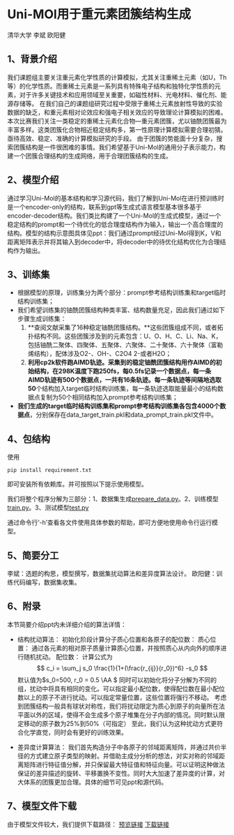 # Uni-MOl用于重元素团簇结构生成

清华大学 李斌 欧阳健

## 1、背景介绍
我们课题组主要关注重元素化学性质的计算模拟，尤其关注重稀土元素（如U，Th等）的化学性质。而重稀土元素是一系列具有特殊电子结构和独特化学性质的元素，对于许多关键技术和应用领域至关重要，如磁性材料、光电材料、催化剂、能源存储等。
在我们自己的课题组研究过程中受限于重稀土元素放射性导致的实验数据的缺乏，和重元素相对论效应和强电子相关效应的导致理论计算模拟的困难。本次比赛我们关注一类稳定的重稀土元素化合物—重元素团簇，尤以铀酰团簇最为丰富多样。这类团簇化合物相近稳定结构多，第一性原理计算模拟需要合理初猜。亟待高效、稳定、准确的计算模拟研究的手段。
由于团簇的势能面十分复杂，搜索团簇结构是一件很困难的事情。我们希望基于Uni-Mol的通用分子表示能力，构建一个团簇合理结构的生成网络，用于合理团簇结构的生成。

## 2、模型介绍

通过学习Uni-Mol的基本结构和学习源代码，我们了解到Uni-Mol在进行预训练时是一个encoder-only的结构，联系到gpt等生成式语言模型基本很多基于encoder-decoder结构。我们类比构建了一个Uni-Mol的生成式模型，通过一个稳定结构的prompt和一个待优化的低合理度结构作为输入，输出一个高合理度的结构。模型的结构示意图具体见ppt：我们通过prompt经过Uni-Mol得到K，V和距离矩阵表示并将其输入到decoder中，将decoder中的待优化结构优化为合理结构作为输出。

## 3、训练集
* 根据模型的原理，训练集分为两个部分：prompt参考结构训练集和target临时结构训练集；
* 我们希望训练集的铀酰团簇结构种类丰富、结构数量充足，因此我们通过如下步骤生成训练集：
    1. **查阅文献采集了16种稳定铀酰团簇结构。**这些团簇组成不同，或者拓扑结构不同。这些团簇涉及到的元素包含：U、O、H、C、Li、Na、K，包括铀酰二聚体、四聚体、五聚体、六聚体、二十聚体、六十聚体（富勒烯结构），配体涉及O2-、OH-、C2O4 2-或者H2O；
    2. **利用cp2k软件跑AIMD轨迹。**采集到的稳定铀酰团簇结构用作AIMD的初始结构，在298K温度下跑250fs，每0.5fs记录一个数据点，每一条AIMD轨迹有500个数据点，一共有16条轨迹。每一条轨迹等间隔地选取**50**个结构加入target临时结构训练集，每一条轨迹选取能量最小的结构数据点复制为50个相同结构加入prompt参考结构训练集；
* **我们生成的target临时结构训练集和prompt参考结构训练集各包含4000个数据点**，分别保存在data_target_train.pkl和data_prompt_train.pkl文件中。

## 4、包结构
使用
```
pip install requirement.txt 
```
即可安装所有依赖库。并可按照以下提示使用模型。

我们将整个程序分解为三部分：1、数据集生成[prepare_data.py](./prepare_data.py)。2、训练模型[train.py](./train.py)。3、测试模型[test.py](./test.py)

通过命令行‘-h’查看各文件使用具体参数的帮助，即可方便地使用命令行运行模型。

## 5、简要分工

李斌：选题的构思，模型撰写，数据集扰动算法和差异度算法设计。
欧阳健：训练代码编写，数据集收集。

## 6、附录
本节简要介绍ppt内未详细介绍的算法详情：
* 结构扰动算法：
初始化阶段计算分子质心位置和各原子的配位数：
质心位置： 通过各元素的相对原子质量计算质心位置，并按照质心从内向外的顺序进行随机扰动。
配位数： 计算公式为
$$
c_i  = \sum_j s_0 \frac{1}{1+(\frac{r_{ij}}{r_0})^6} -s_0
$$
默认值为$s_0=500, r_0 = 0.5 \AA $
同时可以初始化将分子分解为不同的组，扰动中将具有相同的变化。可以指定最小配位数，使得配位数在最小配位数以上的原子不进行扰动。可以指定常量位置，这些位置将强行不移动。
考虑到团簇结构一般具有球状对称性，我们将扰动限定为质心到原子的向量所在法平面以外的区域，使得不会生成多个原子堆集在分子内部的情况。同时默认限定移动的原子数为25%到50%（可指定）
至此，我们认为这种扰动方式更符合化学直觉，同时会有更好的训练效果。

* 差异度计算算法：
我们首先构造分子中各原子的邻域距离矩阵，并通过共价半径的方式建立原子类型的映射。并借助主成分分析的想法，对实对称的邻域距离矩阵进行特征值分解，并只保留最大特征值和特征向量。可以证明这种做法保证的差异描述的旋转、平移置换不变性。同时大大加速了差异度的计算，对大体系的团簇更加合理。具体的细节可见ppt和源代码。

## 7、模型文件下载
由于模型文件较大，我们提供下载路径：
[预览链接](https://cloud.tsinghua.edu.cn/f/27384b7b89f642e8b6ec/)
[下载链接](https://cloud.tsinghua.edu.cn/f/27384b7b89f642e8b6ec/?dl=1)